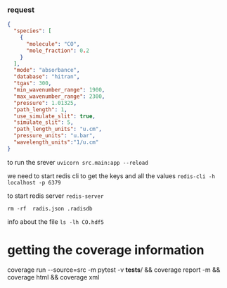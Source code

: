 ###  request 

```json
{
  "species": [
    {
      "molecule": "CO",
      "mole_fraction": 0.2
    }
  ],
  "mode": "absorbance",
  "database": "hitran",
  "tgas": 300,
  "min_wavenumber_range": 1900,
  "max_wavenumber_range": 2300,
  "pressure": 1.01325,
  "path_length": 1,
  "use_simulate_slit": true,
  "simulate_slit": 5,
  "path_length_units": "u.cm",
  "pressure_units": "u.bar",
  "wavelength_units":"1/u.cm"
}
```

to run the srever 
`uvicorn src.main:app --reload`

we need to start redis cli to get the keys and all the values
`redis-cli -h localhost -p 6379`

to start redis server 
`redis-server`

`rm -rf  radis.json .radisdb`

info about the file 
`ls -lh CO.hdf5`

# getting the coverage information

coverage run --source=src -m pytest -v __tests__/ && coverage report -m && coverage html && coverage xml